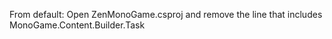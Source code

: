 From default: Open ZenMonoGame.csproj and remove the line that includes MonoGame.Content.Builder.Task
